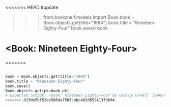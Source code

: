 <<<<<<< HEAD
#update


>>> from bookshelf.models import Book
>>> book = Book.objects.get(title="1984")
>>> book.title = "Nineteen Eighty-Four"
>>> book.save()
>>> book
# <Book: Nineteen Eighty-Four>

=======
```python

book = Book.objects.get(title="1984")
book.title = "Nineteen Eighty-Four"
book.save()
Book.objects.get(pk=book.pk)
# Expected output: <Book: Nineteen Eighty-Four by George Orwell (1949)>
>>>>>>> d13de5bf52ee506da75b5cabc482d652413f9b94
